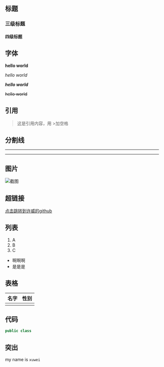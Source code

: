 ## 标题

### 三级标题

#### 四级标题

## 字体

**hello world**

*hello world*

***hello world***

~~hello world~~

## 引用

> 这是引用内容，用 >加空格

## 分割线

---

***

## 图片

![截图]()

 ## 超链接

[点击跳转到许威的github](https://github.com/mianandong/java-world)

## 列表

1. A
2. B
3. C

- 啊啊啊
- 是是是

## 表格

| 名字 | 性别 |
| ---- | ---- |
|      |      |

## 代码

```java
public class 
```

## 突出

my name is `xuwei`

